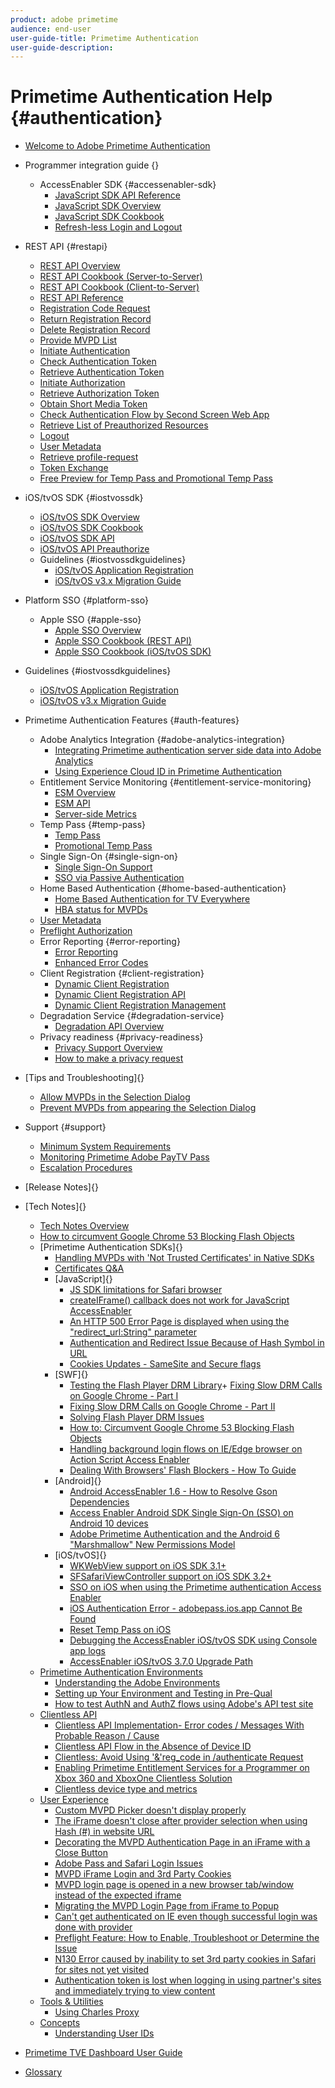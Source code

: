```yaml
---
product: adobe primetime
audience: end-user
user-guide-title: Primetime Authentication
user-guide-description: 
---
```


# Primetime Authentication Help {#authentication}

+ [Welcome to Adobe Primetime Authentication](/help/authentication/home.md)
+ Programmer integration guide {}
  + AccessEnabler SDK {#accessenabler-sdk}
    + [JavaScript SDK API Reference](/help/authentication/javascript-sdk-api-reference.md)
    + [JavaScript SDK Overview](/help/authentication/javascript-sdk-overview.md)
    + [JavaScript SDK Cookbook](/help/authentication/javascript-sdk-cookbook.md)
    + [Refresh-less Login and Logout](/help/authentication/refreshless-login-and-logout.md)
+ REST API {#restapi}
  + [REST API Overview](/help/authentication/rest-api-overview.md)
  + [REST API Cookbook (Server-to-Server)](/help/authentication/rest-api-cookbook-servertoserver.md)
  + [REST API Cookbook (Client-to-Server)](/help/authentication/rest-api-cookbook-clienttoserver.md)
  + [REST API Reference](/help/authentication/rest-api-reference.md)
  + [Registration Code Request](/help/authentication/registration-code-request.md)
  + [Return Registration Record](/help/authentication/return-registration-record.md)
  + [Delete Registration Record](/help/authentication/delete-registration-record.md)
  + [Provide MVPD List](/help/authentication/provide-mvpd-list.md)
  + [Initiate Authentication](/help/authentication/initiate-authentication.md)
  + [Check Authentication Token](/help/authentication/check-authentication-token.md)
  + [Retrieve Authentication Token](/help/authentication/retrieve-authentication-token.md)
  + [Initiate Authorization](/help/authentication/initiate-authorization.md)
  + [Retrieve Authorization Token](/help/authentication/retrieve-authorization-token.md)
  + [Obtain Short Media Token](/help/authentication/obtain-short-media-token.md)
  + [Check Authentication Flow by Second Screen Web App](/help/authentication/check-authentication-flow-by-second-screen-web-app.md)
  + [Retrieve List of Preauthorized Resources](/help/authentication/retrieve-list-of-preauthorized-resources.md)
  + [Logout](/help/authentication/logout.md)
  + [User Metadata](/help/authentication/user-metadata.md)
  + [Retrieve profile-request](/help/authentication/retrieve-profilerequest.md)
  + [Token Exchange](/help/authentication/token-exchange.md)
  + [Free Preview for Temp Pass and Promotional Temp Pass](/help/authentication/free-preview-for-temp-pass-and-promotional-temp-pass.md)

+ iOS/tvOS SDK {#iostvossdk}
  + [iOS/tvOS SDK Overview](/help/authentication/iostvos-sdk-overview.md)
  + [iOS/tvOS SDK Cookbook](/help/authentication/iostvos-sdk-cookbook.md)
  + [iOS/tvOS SDK API](/help/authentication/iostvos-sdk-api-reference.md)
  + [iOS/tvOS API Preauthorize](/help/authentication/preauthorize.md)
  + Guidelines {#iostvossdkguidelines}
    + [iOS/tvOS Application Registration](/help/authentication/iostvos-application-registration.md)
    + [iOS/tvOS v3.x Migration Guide](/help/authentication/iostvos-v3x-migration-guide.md)
+ Platform SSO {#platform-sso}
  + Apple SSO {#apple-sso}
    + [Apple SSO Overview](/help/authentication/apple-sso-overview.md)
    + [Apple SSO Cookbook (REST API)](/help/authentication/apple-sso-cookbook-rest-api.md)
    + [Apple SSO Cookbook (iOS/tvOS SDK)](/help/authentication/apple-sso-cookbook-iostvos-sdk.md)

+ Guidelines {#iostvossdkguidelines}
  + [iOS/tvOS Application Registration](/help/authentication/iostvos-application-registration.md)
  + [iOS/tvOS v3.x Migration Guide](/help/authentication/iostvos-v3x-migration-guide.md)

+ Primetime Authentication Features {#auth-features}
  + Adobe Analytics Integration {#adobe-analytics-integration}
    + [Integrating Primetime authentication server side data into Adobe Analytics](/help/authentication/integrating-primetime-authentication-server-side-data-into-adobe-analytics.md)
    + [Using Experience Cloud ID in Primetime Authentication](/help/authentication/using-experience-cloud-id-in-primetime-authentication.md)
  + Entitlement Service Monitoring {#entitlement-service-monitoring}
    + [ESM Overview](/help/authentication/entitlement-service-monitoring-overview.md)
    + [ESM API](/help/authentication/entitlement-service-monitoring-api.md)
    + [Server-side Metrics](/help/authentication/understanding-serverside-metrics.md)
  + Temp Pass {#temp-pass}
    + [Temp Pass](/help/authentication/temp-pass.md)
    + [Promotional Temp Pass](/help/authentication/promotional-temp-pass.md)
  + Single Sign-On {#single-sign-on}
    + [Single Sign-On Support](/help/authentication/single-signon-support.md)
    + [SSO via Passive Authentication](/help/authentication/sso-via-passive-authentication.md)
  + Home Based Authentication {#home-based-authentication}
    + [Home Based Authentication for TV Everywhere](/help/authentication/home-based-authentication-for-tv-everywhere.md)
    + [HBA status for MVPDs](/help/authentication/hba-status-for-mvpds.md)
  + [User Metadata](/help/authentication/user-metadata.md)
  + [Preflight Authorization](/help/authentication/preflight-authorization.md)
  + Error Reporting {#error-reporting}
    + [Error Reporting](/help/authentication/error-reporting.md)
    + [Enhanced Error Codes](/help/authentication/enhanced-error-codes.md)
  + Client Registration {#client-registration}
    + [Dynamic Client Registration](/help/authentication/dynamic-client-registration.md)
    + [Dynamic Client Registration API](/help/authentication/dynamic-client-registration-api.md)
    + [Dynamic Client Registration Management](/help/authentication/dynamic-client-registration-management.md)
  + Degradation Service {#degradation-service}
    + [Degradation API Overview](/help/authentication/degradation-api-overview.md)
  + Privacy readiness {#privacy-readiness}
    + [Privacy Support Overview](/help/authentication/privacy-support-overview.md)
    + [How to make a privacy request](/help/authentication/how-to-make-a-privacy-request.md)
+ [Tips and Troubleshooting]{}
  + [Allow MVPDs in the Selection Dialog]()
  + [Prevent MVPDs from appearing the Selection Dialog]()
+ Support {#support}
  + [Minimum System Requirements](/help/authentication/minimum-system-requirements.md)
  + [Monitoring Primetime Adobe PayTV Pass](/help/authentication/monitoring-primetime-adobe-paytv-pass.md)
  + [Escalation Procedures](/help/authentication/escalation-procedures.md)
+ [Release Notes]{}
+ [Tech Notes]{}
  + [Tech Notes Overview]()
  + [How to circumvent Google Chrome 53 Blocking Flash Objects]()
  + [Primetime Authentication SDKs]{}
    + [Handling MVPDs with 'Not Trusted Certificates' in Native SDKs]()
    + [Certificates Q&A]()
    + [JavaScript]{}
      + [JS SDK limitations for Safari browser]()
      + [createIFrame() callback does not work for JavaScript AccessEnabler]()
      + [An HTTP 500 Error Page is displayed when using the "redirect_url:String" parameter]()
      + [Authentication and Redirect Issue Because of Hash Symbol in URL]()
      + [Cookies Updates - SameSite and Secure flags]()
    + [SWF]{}
      + [Testing the Flash Player DRM Library]()+ [Fixing Slow DRM Calls on Google Chrome - Part I]()
      + [Fixing Slow DRM Calls on Google Chrome - Part II]()
      + [Solving Flash Player DRM Issues]()
      + [How to: Circumvent Google Chrome 53 Blocking Flash Objects]()
      + [Handling background login flows on IE/Edge browser on Action Script Access Enabler]()
      + [Dealing With Browsers' Flash Blockers - How To Guide]()
    + [Android]{}
      + [Android AccessEnabler 1.6 - How to Resolve Gson Dependencies]()
      + [Access Enabler Android SDK Single Sign-On (SSO) on Android 10 devices]()
      + [Adobe Primetime Authentication and the Android 6 "Marshmallow" New Permissions Model]()
    + [iOS/tvOS]{}
      + [WKWebView support on iOS SDK 3.1+]()
      + [SFSafariViewController support on iOS SDK 3.2+]()
      + [SSO on iOS when using the Primetime authentication Access Enabler]()
      + [iOS Authentication Error - adobepass.ios.app Cannot Be Found]()
      + [Reset Temp Pass on iOS]()
      + [Debugging the AccessEnabler iOS/tvOS SDK using Console app logs]()
      + [AccessEnabler iOS/tvOS 3.7.0 Upgrade Path]()
  + [Primetime Authentication Environments]()
    + [Understanding the Adobe Environments]()
    + [Setting up Your Environment and Testing in Pre-Qual]()
    + [How to test AuthN and AuthZ flows using Adobe's API test site]()
  + [Clientless API]()
    + [Clientless API Implementation- Error codes / Messages With Probable Reason / Cause]()
    + [Clientless API Flow in the Absence of Device ID]()
    + [Clientless: Avoid Using '&'reg_code in /authenticate Request]()
    + [Enabling Primetime Entitlement Services for a Programmer on Xbox 360 and XboxOne Clientless Solution]()
    + [Clientless device type and metrics]()
  + [User Experience]()
    + [Custom MVPD Picker doesn't display properly]()
    + [The iFrame doesn't close after provider selection when using Hash (#) in website URL]()
    + [Decorating the MVPD Authentication Page in an iFrame with a Close Button]()
    + [Adobe Pass and Safari Login Issues]()
    + [MVPD iFrame Login and 3rd Party Cookies]()
    + [MVPD login page is opened in a new browser tab/window instead of the expected iframe]()
    + [Migrating the MVPD Login Page from iFrame to Popup]()
    + [Can't get authenticated on IE even though successful login was done with provider]()
    + [Preflight Feature: How to Enable, Troubleshoot or Determine the Issue]()
    + [N130 Error caused by inability to set 3rd party cookies in Safari for sites not yet visited]()
    + [Authentication token is lost when logging in using partner's sites and immediately trying to view content]()
  + [Tools & Utilities]()
    + [Using Charles Proxy]() 
  + [Concepts]()
    + [Understanding User IDs]()
+ [Primetime TVE Dashboard User Guide]()
+ [Glossary]()